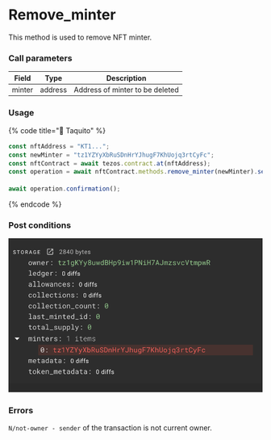# Remove\_minter

This method is used to remove NFT minter.

### Call parameters

| Field  | Type    | Description                     |
| ------ | ------- | ------------------------------- |
| minter | address | Address of minter to be deleted |

### Usage

{% code title="🌮 Taquito" %}
```javascript
const nftAddress = "KT1...";
const newMinter = "tz1YZYyXbRuSDnHrYJhugF7KhUojq3rtCyFc";
const nftContract = await tezos.contract.at(nftAddress);
const operation = await nftContract.methods.remove_minter(newMinter).send();

await operation.confirmation();
```
{% endcode %}

### Post conditions

![](<../../../../../.gitbook/assets/image (12).png>)

### Errors

`N/not-owner - sender` of the transaction is not current owner.
